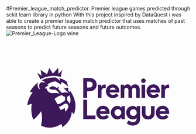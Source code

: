 #Premier_league_match_predictor.
Premier league games predicted through sckit learn library in python
With this project inspired by DataQuest i was able to create a premier league match predictor that uses matches of past seasons to predict future seasons and
future outcomes.
![Premier_League-Logo wine](https://github.com/user-attachments/assets/2dc1374c-9497-4144-b194-1147759d02f2)<svg xmlns="http://www.w3.org/2000/svg" height="800" width="1200" overflow="visible" viewBox="-30.7044 -21.55325 266.1048 129.3195"><path d="M157.587 57.51l.563-2.387h4.563v17.973c0 3.51-.982 5.967-3.299 7.792-1.754 1.334-4.143 2.316-7.02 2.316-3.932 0-6.74-1.334-8.986-3.51l2.879-4.002c1.404 1.334 3.299 2.528 5.756 2.528 3.861 0 5.545-1.896 5.545-4.704v-1.334c-1.543 1.615-3.368 2.246-5.404 2.246-5.336 0-9.548-4.353-9.548-9.898 0-5.477 4.353-9.688 9.688-9.688 2.176.001 4.141 1.053 5.263 2.668m-4.631 2.037c-2.737 0-4.915 2.105-4.915 4.983 0 2.738 2.178 4.914 4.915 4.914s4.913-2.176 4.913-4.914c0-2.878-2.176-4.983-4.913-4.983M123.26 28.306c-2.177 0-4.003 1.264-4.423 3.3h8.704c-.42-1.966-2.174-3.3-4.281-3.3m.281 15.234c-5.826 0-10.109-4.001-10.109-9.828 0-5.266 3.861-9.969 9.969-9.969 4.563 0 9.267 3.439 9.267 9.828 0 .491 0 1.124-.14 1.825h-13.76c.49 2.106 2.387 3.512 4.703 3.512 2.106 0 3.721-.773 5.055-2.178l3.159 3.229c-2.035 2.317-4.984 3.581-8.144 3.581m58.337-15.234c-2.176 0-4 1.264-4.423 3.3h8.705c-.42-1.966-2.176-3.3-4.282-3.3m.282 15.234c-5.826 0-10.109-4.001-10.109-9.828 0-5.266 3.861-9.969 9.969-9.969 4.563 0 9.267 3.439 9.267 9.828 0 .491 0 1.124-.14 1.825h-13.761c.493 2.106 2.388 3.512 4.704 3.512 2.105 0 3.72-.773 5.055-2.178l3.158 3.229c-2.036 2.317-4.985 3.581-8.143 3.581m13.127 15.655c-2.176 0-4.001 1.264-4.422 3.3h8.705c-.422-1.966-2.177-3.3-4.283-3.3m.281 15.233c-5.828 0-10.109-4.001-10.109-9.828 0-5.266 3.861-9.969 9.969-9.969 4.563 0 9.268 3.439 9.268 9.828 0 .491 0 1.124-.143 1.825h-13.758c.491 2.106 2.387 3.51 4.703 3.51 2.106 0 3.721-.772 5.055-2.176l3.158 3.229c-2.036 2.318-4.983 3.581-8.143 3.581m-86.349-15.233c-2.177 0-4.001 1.264-4.423 3.3h8.705c-.42-1.966-2.175-3.3-4.282-3.3m.281 15.233c-5.826 0-10.109-4.001-10.109-9.828 0-5.266 3.86-9.969 9.967-9.969 4.564 0 9.268 3.439 9.268 9.828 0 .491 0 1.124-.14 1.825h-13.761c.492 2.106 2.389 3.51 4.705 3.51 2.105 0 3.719-.772 5.055-2.176l3.158 3.229c-2.035 2.318-4.983 3.581-8.143 3.581m-28.852-.491v-27.87h5.545v22.605h12.075v5.265zm21.13-30.888V24.234h4.493l.563 2.738c.841-1.756 2.525-2.948 4.773-2.948.491 0 .982.069 1.474.21v4.984c-.633-.14-1.192-.211-1.825-.211-2.527 0-4.282 1.545-4.282 4.563v9.478h-5.196zm91.544 0V24.234h4.492l.562 2.738c.843-1.756 2.527-2.948 4.774-2.948.492 0 .982.069 1.475.21v4.984c-.633-.14-1.193-.211-1.826-.211-2.527 0-4.281 1.545-4.281 4.563v9.478h-5.196zm-36.295-11.093c0-2.036-1.123-3.3-2.879-3.3-2.035 0-3.088 1.264-3.088 3.371v11.021h-5.195V31.956c0-2.036-1.123-3.3-2.878-3.3-2.036 0-3.089 1.264-3.089 3.371v11.021h-5.195V24.234h4.563l.563 2.457s1.123-2.948 4.633-2.948c2.178 0 4.002.912 5.266 2.809l.141.21.141-.21c1.826-2.598 4.072-2.809 5.476-2.809 4.001 0 6.739 3.019 6.739 7.301v12.005h-5.195V31.956zm10.46-10.248c-1.825 0-3.229-1.405-3.229-3.16 0-1.825 1.404-3.229 3.229-3.229 1.825 0 3.229 1.403 3.229 3.229 0 1.754-1.404 3.16-3.229 3.16m-2.667 2.526h5.194v18.813h-5.194zm-34.049 35.313c-2.809 0-4.913 2.105-4.913 4.983 0 2.738 2.104 4.914 4.913 4.914 2.738 0 4.844-2.176 4.844-4.914 0-2.878-2.106-4.983-4.844-4.983m-1.053 14.881c-4.984 0-9.336-4.563-9.336-9.898 0-5.265 4.352-9.688 9.336-9.688 2.809 0 4.703.982 5.827 2.737l.562-2.457h4.563v18.814h-4.563l-.562-2.388c-1.124 1.687-3.229 2.88-5.827 2.88m44.719 0c-4.142 0-9.195-2.246-9.195-9.266v-10.04h5.193v9.688c0 3.229 1.476 4.633 4.002 4.633 2.316 0 4.002-1.614 4.002-4.633v-9.688h5.195v10.04c0 7.02-5.125 9.266-9.197 9.266M86.193 28.377h3.23c2.809 0 4.844-1.544 4.844-4.353 0-2.81-2.035-4.283-4.844-4.283h-3.23zm-5.545 14.672V14.476h9.055c5.897 0 10.32 3.51 10.32 9.548 0 6.107-4.353 9.688-10.32 9.688h-3.51v9.337zm-19.8633-3.6023c-1.8846 1.5444-3.4823 2.4052-3.4823 2.4052l.0218 4.8954c1.3472 1.4665 2.6762 2.6814 3.671 4.8954 1.8883-3.3156 1.5252-8.1897-.2105-12.196m-1.5324 16.0252s-.3848-2.0191-2.0225-3.9036l-3.7364.0886s-5.0364 4.2224-8.1083 4.3216c0 0 1.6921 3.0711 2.549 4.6758 1.6885-.3614 4.6624-1.6614 5.8607-3.0216 0 0 .7916 2.4902.6427 5.4303 1.6812-.9493 3.9978-3.5281 4.8148-7.591m-4.8148-8.8416l-.007-4.8777s-2.2332-.6978-4.6152-2.5008c-4.7858.7049-10.581 5.402-10.581 5.402s1.9571 3.6237 4.0995 7.5343c3.7655.5137 9.3138-4.1267 11.104-5.5578M67.201 66.9418l-3.0792-3.3262c-.8787 8.9903-5.3922 16.6238-13.682 21.9479l-1.2673-4.8494c-7.037 4.9592-19.1142 8.1755-29.4883 2.4512 1.289-6.4115 2.4329-12.908-.0218-20.6868-5.7444 8.6786-10.828 12.0791-10.828 12.0791-3.8817-6.3583-3.533-19.114-2.3747-22.8688L0 53.6406c0-4.2862 3.1627-13.3792 7.7452-18.4871L3.711 34.523h-.004c2.7415-5.4658 6.8338-10.177 11.841-13.7157l.007-.004c-1.5032 2.3166-1.525 8.0339 2.8796 10.2088-1.87-3.1986-2.0952-7.1518-.1416-9.1993 1.9535-2.065 5.2397-1.3566 7.3384.2445-.6245-1.7853-2.4546-4.0311-5.196-4.1834h-.004c5.1779-2.6 11.0567-4.063 17.2768-4.063 1.162 0 2.3203.0496 3.4532.1488 1.8083.7084 4.4626 3.195 5.7008 4.743 0 0 .0871-1.8242-.9513-4.0275 6.7357 1.6011 9.9492 4.2755 11.2964 5.5649.276 2.8409 1.1474 4.5447 2.2985 7.244-2.1823-2.384-7.6653-6.231-10.2834-7.152 0 0-.2142 2.462-1.1147 3.645-5.2143-3.6697-7.7742-4.5942-7.7742-4.5942-5.7227.8005-9.4046 2.9542-11.4054 4.6474l1.743 1.4488c-3.4496 1.0343-5.69 3.9248-5.69 3.9248.0254.0532 3.0828.4782 3.0828.4782s-.3123 3.5033 4.183 5.6995c3.8527 1.881 9.3901-.4534 14.6044 1.587-3.4277-3.861-5.7989-5.5862-5.7989-5.5862s-1.3616-.2763-2.3203-.2692c-1.1982.007-2.9847.2373-4.9419-.5065-.9368-.3578-2.0298-.9883-2.8867-1.5126 0 0 2.4074-2.4123 5.926-2.9436 0 0 3.1735.8714 5.6863 2.685 1.6703-1.5869 3.4132-1.5373 3.4132-1.5373s-1.7284 1.5728-1.2055 3.4785c2.5091 2.182 5.2324 5.3063 5.2324 5.3063 2.7742-1.4807 8.8055-1.1406 10.0437.2621-1.5686-1.9872-3.8308-3.645-5.581-5.0619-.2143-.7438-2.1242-3.3368-2.4474-3.5776 0 0 1.8156.5455 3.4387 1.966.4648-.6483 1.3362-1.3072 2.5236-1.5977 1.22.999 1.438 2.5328 1.4052 2.7878-.5483.6412-1.093.9033-1.093.9033l2.9413 3.1065.2941-2.228c6.7757 9.4401 10.4685 20.3644 5.719 34.0978M13.692 7.1979c3.9071 1.7463 6.4162 3.9496 6.8738 4.2861-.207-.9847-.9768-5.7243-1.4198-8.6679 2.2767 1.5409 7.56 5.1186 9.2993 6.2804.708-2.1289 3.1627-9.0823 3.1627-9.0823s4.4372 7.0066 5.1961 8.1436c.926-.9457 6.2274-6.702 7.6-8.1578.2287 3.312.541 8.048.6209 8.76.265-.3507 2.2948-3.1278 5.6972-5.6853-1.4742 2.8338-2.1787 6.7445-2.491 9.8864-3.3478-.9103-6.881-1.3991-10.5193-1.3991-6.9899 0-13.555 1.7923-19.2304 4.9414-1.0312-3.0357-2.647-6.8118-4.7895-9.3055" fill="#3d195b"/></svg>







